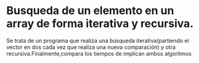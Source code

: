 # Busqueda de un elemento en un array de forma iterativa y recursiva.
Se trata de un programa que realiza una búsqueda iterativa(partiendo el vector en dos cada vez que realiza una nueva comparación) y otra recursiva.Finalmente,compara los tiempos de implican ambos algoritmos
